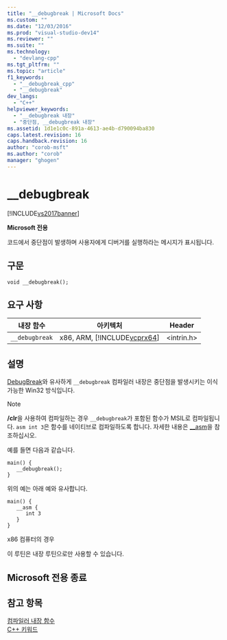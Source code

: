 ```yaml
---
title: "__debugbreak | Microsoft Docs"
ms.custom: ""
ms.date: "12/03/2016"
ms.prod: "visual-studio-dev14"
ms.reviewer: ""
ms.suite: ""
ms.technology: 
  - "devlang-cpp"
ms.tgt_pltfrm: ""
ms.topic: "article"
f1_keywords: 
  - "__debugbreak_cpp"
  - "__debugbreak"
dev_langs: 
  - "C++"
helpviewer_keywords: 
  - "__debugbreak 내장"
  - "중단점, __debugbreak 내장"
ms.assetid: 1d1e1c0c-891a-4613-ae4b-d790094ba830
caps.latest.revision: 16
caps.handback.revision: 16
author: "corob-msft"
ms.author: "corob"
manager: "ghogen"
---
```

# __debugbreak
[!INCLUDE[vs2017banner](../assembler/inline/includes/vs2017banner.md)]

**Microsoft 전용**  
  
 코드에서 중단점이 발생하며 사용자에게 디버거를 실행하라는 메시지가 표시됩니다.  
  
## 구문  
  
```  
void __debugbreak();  
```  
  
## 요구 사항  
  
|내장 함수|아키텍처|Header|  
|-----------|----------|------------|  
|`__debugbreak`|x86, ARM, [!INCLUDE[vcprx64](../assembler/inline/includes/vcprx64_md.md)]|\<intrin.h\>|  
  
## 설명  
 [DebugBreak](http://msdn.microsoft.com/library/windows/desktop/ms679297.aspx)와 유사하게 `__debugbreak` 컴파일러 내장은 중단점을 발생시키는 이식 가능한 Win32 방식입니다.  
  
> [!NOTE]
>  **\/clr**을 사용하여 컴파일하는 경우 `__debugbreak`가 포함된 함수가 MSIL로 컴파일됩니다.  `asm int 3`은 함수를 네이티브로 컴파일하도록 합니다.  자세한 내용은 [\_\_asm](../assembler/inline/asm.md)을 참조하십시오.  
  
 예를 들면 다음과 같습니다.  
  
```  
main() {  
   __debugbreak();  
}  
```  
  
 위의 예는 아래 예와 유사합니다.  
  
```  
main() {  
   __asm {  
      int 3  
   }  
}  
```  
  
 x86 컴퓨터의 경우  
  
 이 루틴은 내장 루틴으로만 사용할 수 있습니다.  
  
## Microsoft 전용 종료  
  
## 참고 항목  
 [컴파일러 내장 함수](../intrinsics/compiler-intrinsics.md)   
 [C\+\+ 키워드](../cpp/keywords-cpp.md)